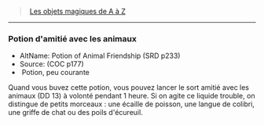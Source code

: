﻿---
!MagicItem
Type: Potion
Rarity: peu courante
Id: magicitems_az_hd.md#potion-damitié-avec-les-animaux
ParentLink: magicitems_az_hd.md#les-objets-magiques-de-a-à-z
Name: Potion d'amitié avec les animaux
ParentName: Les objets magiques de A à Z
NameLevel: 3
AltName: Potion of Animal Friendship (SRD p233)
Source: (COC p177)
Attributes:
  Name: Potion d'amitié avec les animaux
  Markdown: >+
    ### <!--Name-->Potion d'amitié avec les animaux<!--/Name-->


    - AltName: <!--AltName-->Potion of Animal Friendship (SRD p233)<!--/AltName-->

    - Source: <!--Source-->(COC p177)<!--/Source-->

    -  <!--Type-->Potion<!--/Type-->, <!--Rarity-->peu courante<!--/Rarity-->


    Quand vous buvez cette potion, vous pouvez lancer le sort amitié avec les animaux (DD 13) à volonté pendant 1 heure. Si on agite ce liquide trouble, on distingue de petits morceaux : une écaille de poisson, une langue de colibri, une griffe de chat ou des poils d'écureuil.

  AltName: Potion of Animal Friendship (SRD p233)
  Source: (COC p177)
  Type: Potion
  Rarity: peu courante
AttributesDictionary: >+
  Name: Potion d'amitié avec les animaux

  Markdown: >+

    ### <!--Name-->Potion d'amitié avec les animaux<!--/Name-->





    - AltName: <!--AltName-->Potion of Animal Friendship (SRD p233)<!--/AltName-->



    - Source: <!--Source-->(COC p177)<!--/Source-->



    -  <!--Type-->Potion<!--/Type-->, <!--Rarity-->peu courante<!--/Rarity-->





    Quand vous buvez cette potion, vous pouvez lancer le sort amitié avec les animaux (DD 13) à volonté pendant 1 heure. Si on agite ce liquide trouble, on distingue de petits morceaux : une écaille de poisson, une langue de colibri, une griffe de chat ou des poils d'écureuil.



  AltName: Potion of Animal Friendship (SRD p233)

  Source: (COC p177)

  Type: Potion

  Rarity: peu courante

---
> [Les objets magiques de A à Z](hd_magicitems_az_les_objets_magiques_de_a_a_z.md)

---

### Potion d'amitié avec les animaux

- AltName: Potion of Animal Friendship (SRD p233)
- Source: (COC p177)
-  Potion, peu courante

Quand vous buvez cette potion, vous pouvez lancer le sort amitié avec les animaux (DD 13) à volonté pendant 1 heure. Si on agite ce liquide trouble, on distingue de petits morceaux : une écaille de poisson, une langue de colibri, une griffe de chat ou des poils d'écureuil.


